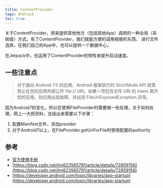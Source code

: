 ```yaml
---
title: ContentProvider
tags: Android
toc: true
---
```





关于ContentProvider，用来提供其他地方（包括其他App）调用的一种全局（系统级）方式。有了ContentProvider，我们就能方便的调用相册的东西、
进行文件选择，在我们自己的App中，也可以提供一个数据中心。

在Jetpack中，也运用了ContentProvider的特性来提升启动速度。

## 一些注意点

> 对于面向 Android 7.0 的应用，Android 框架执行的 StrictMode API 政策禁止在您的应用外部公开 file:// URI。如果一项包含文件 URI 的 intent 离开您的应用，则应用出现故障，并出现 FileUriExposedException 异常。

因为Android7的变化，所以在使用FileProvider时需要做一些处理，关于如何处理，网上一大把资料，总结出来需要以下步骤：

1. 配置Manifest文件，添加provider
1. 对于Android7以上，在FileProvider.getUriForFile时使用配置的authority




## 参考

- [官方使用手册](https://developer.android.com/guide/topics/providers/content-provider-basics?hl=zh-cn)
- [https://blog.csdn.net/lmj623565791/article/details/72859156](https://blog.csdn.net/lmj623565791/article/details/72859156)
- [https://developer.android.com/topic/libraries/app-startup](https://developer.android.com/topic/libraries/app-startup)
